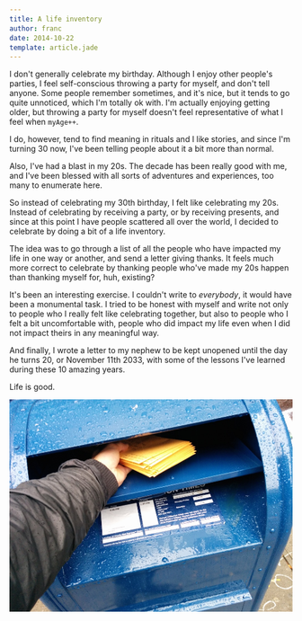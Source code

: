 ```yaml
---
title: A life inventory
author: franc
date: 2014-10-22
template: article.jade
---
```


I don't generally celebrate my birthday. Although I enjoy other people's parties, I feel self-conscious throwing a party for myself, and don't tell anyone. Some people remember sometimes, and it's nice, but it tends to go quite unnoticed, which I'm totally ok with. I'm actually enjoying getting older, but throwing a party for myself doesn't feel representative of what I feel when ```myAge++```.

I do, however, tend to find meaning in rituals and I like stories, and since I'm turning 30 now, I've been telling people about it a bit more than normal.

Also, I've had a blast in my 20s. The decade has been really good with me, and I've been blessed with all sorts of adventures and experiences, too many to enumerate here.

So instead of celebrating my 30th birthday, I felt like celebrating my 20s. Instead of celebrating by receiving a party, or by receiving presents, and since at this point I have people scattered all over the world, I decided to celebrate by doing a bit of a life inventory.

The idea was to go through a list of all the people who have impacted my life in one way or another, and send a letter giving thanks. It feels much more correct to celebrate by thanking people who've made my 20s happen than thanking myself for, huh, existing?

It's been an interesting exercise. I couldn't write to _everybody_, it would have been a monumental task. I tried to be honest with myself and write not only to people who I really felt like celebrating together, but also to people who I felt a bit uncomfortable with, people who did impact my life even when I did not impact theirs in any meaningful way. 

And finally, I wrote a letter to my nephew to be kept unopened until the day he turns 20, or November 11th 2033, with some of the lessons I've learned during these 10 amazing years.

Life is good.

![Letters!](letters.jpg)